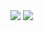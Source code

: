 <!--
 <img src="https://www.freepik.com/designer/edit/share/ca593041-0d34-41db-aac0-b5c916a557b2?embed=0&expires=1737806067&signature=905ffebc987392899493da4cf50863ac66f51abbf3d493db1667f1b2e29ecf91">
	
-->
<img src="https://github.com/Divyanshu-85/Divyanshu-85/blob/main/Screenshot_2025-01-24-17-27-25-32_40deb401b9ffe8e1df2f1cc5ba480b12.jpg">
<a href="https://github.com/Divyanshu-85/Required-Document/blob/main/Gamer.md"><img src="https://github.com/Divyanshu-85/Required-Document/blob/main/Ai-img/1000180586-removebg-preview.png"></a>
<!--
<div style="text-align: center;">
  <img src="https://github.com/Divyanshu-85/Divyanshu-85/blob/main/Navy_Blue_Geometric_Technology_LinkedIn_Banner-removebg-preview.png" alt="LinkedIn Banner">
</div>
-->
<!--
<div style="text-align: center;">
  <img src="https://github.com/Divyanshu-85/Divyanshu-85/blob/main/1000179512-removebg-preview.png" alt="Profile Image">
</div>
-->
<!--
<img src="https://github.com/Divyanshu-85/Divyanshu-85/blob/main/1000179512-removebg-preview.png">
-->
